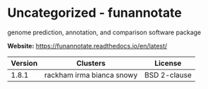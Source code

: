 # Uncategorized - funannotate

genome prediction, annotation, and comparison software package



**Website:** <https://funannotate.readthedocs.io/en/latest/>

| Version | Clusters | License |
| ------- | -------- | ------- |
| 1.8.1 | rackham irma bianca snowy | BSD 2-clause |
